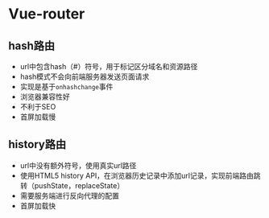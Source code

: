 # Vue-router

## hash路由

-   url中包含hash（#）符号，用于标记区分域名和资源路径
-   hash模式不会向前端服务器发送页面请求
-   实现是基于`onhashchange`事件
-   浏览器兼容性好
-   不利于SEO
-   首屏加载慢

## history路由

-   url中没有额外符号，使用真实url路径
-   使用HTML5 history API，在浏览器历史记录中添加url记录，实现前端路由跳转（pushState，replaceState）
-   需要服务端进行反向代理的配置
-   首屏加载快
